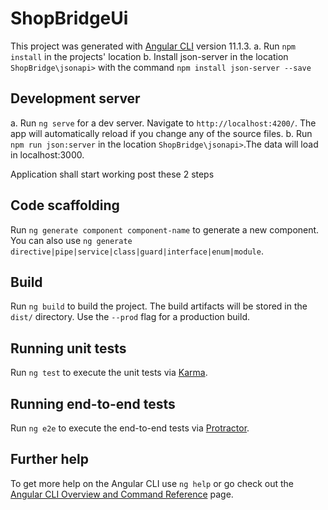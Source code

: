 # ShopBridgeUi

This project was generated with [Angular CLI](https://github.com/angular/angular-cli) version 11.1.3.
a. Run `npm install` in the projects' location
b. Install json-server in the location `ShopBridge\jsonapi>` with the command `npm install json-server --save`  

## Development server

a. Run `ng serve` for a dev server. Navigate to `http://localhost:4200/`. The app will automatically reload if you change any of the source files.
b. Run `npm run json:server` in the location `ShopBridge\jsonapi>`.The data will load in localhost:3000.

Application shall start working post these 2 steps

## Code scaffolding

Run `ng generate component component-name` to generate a new component. You can also use `ng generate directive|pipe|service|class|guard|interface|enum|module`.

## Build

Run `ng build` to build the project. The build artifacts will be stored in the `dist/` directory. Use the `--prod` flag for a production build.

## Running unit tests

Run `ng test` to execute the unit tests via [Karma](https://karma-runner.github.io).

## Running end-to-end tests

Run `ng e2e` to execute the end-to-end tests via [Protractor](http://www.protractortest.org/).

## Further help

To get more help on the Angular CLI use `ng help` or go check out the [Angular CLI Overview and Command Reference](https://angular.io/cli) page.
